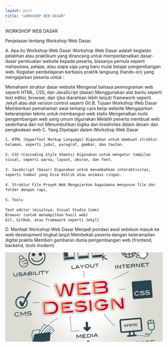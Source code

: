 ```yaml
---
layout: post
title: "wORKSHOP WEB DASAR"
---
```


WORKSHOP WEB DASAR

Penjelasan tentang Workshop Web Dasar.

A. Apa itu Workshop Web Dasar
Workshop Web Dasar adalah kegiatan pelatihan atau praktikum yang dirancang untuk memperkenalkan dasar-dasar pembuatan website kepada peserta, biasanya pemula seperti mahasiswa, pelajar, atau siapa saja yang baru mulai belajar pengembangan web. Kegiatan pembelajaran berbasis praktik langsung (hands-on) yang mengajarkan peserta untuk :

Memahami struktur dasar website
Mengenal bahasa pemrograman web seperti HTML, CSS, dan JavaScript (dasar)
Menggunakan alat bantu seperti text editor, browser, dan (jika diarahkan lebih lanjut) framework seperti Jekyll atau alat version control seperti Git
B. Tujuan Workshop Web Dasar
Memberikan pemahaman awal tentang cara kerja website
Mengajarkan keterampilan teknis untuk membangun web statis
Mengenalkan tools pengembangan web yang umum digunakan
Melatih peserta membuat web sederhana dari nol
Menumbuhkan logika dan kreativitas dalam desain dan pengkodean web
C. Yang Dipelajari dalam Workshop Web Dasar

    1. HTML (HyperText Markup Language) Digunakan untuk membuat struktur halaman, seperti judul, paragraf, gambar, dan tautan.

    2. CSS (Cascading Style Sheets) Digunakan untuk mengatur tampilan visual, seperti warna, layout, ukuran, dan font.

    3. JavaScript (Dasar) Digunakan untuk menambahkan interaktivitas, seperti tombol yang bisa diklik atau animasi ringan.

    4. Struktur File Proyek Web Mengajarkan bagaimana menyusun file dan folder dengan rapi.

    5. Tools

    Text editor (misalnya: Visual Studio Code)
    Browser (untuk menampilkan hasil web)
    Git, GitHub, atau framework seperti Jekyll

D. Manfaat Workshop Web Dasar
    Menjadi pondasi awal sebelum masuk ke web development tingkat lanjut
    Membekali peserta dengan keterampilan digital praktis
    Memberi gambaran dunia pengembangan web (frontend, backend, tools modern)

![WORKSHOP](/assets/image/WORKSHOP.jpg)